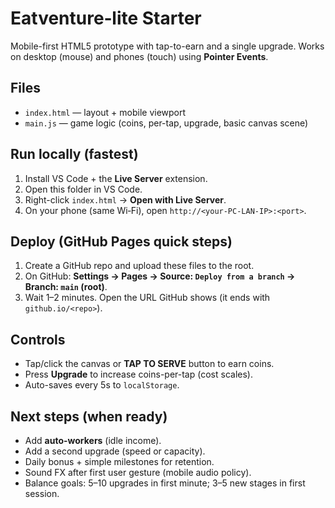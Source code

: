 # Eatventure‑lite Starter

Mobile-first HTML5 prototype with tap-to-earn and a single upgrade. Works on desktop (mouse) and phones (touch) using **Pointer Events**.

## Files
- `index.html` — layout + mobile viewport
- `main.js` — game logic (coins, per-tap, upgrade, basic canvas scene)

## Run locally (fastest)
1. Install VS Code + the **Live Server** extension.
2. Open this folder in VS Code.
3. Right-click `index.html` → **Open with Live Server**.
4. On your phone (same Wi‑Fi), open `http://<your-PC-LAN-IP>:<port>`.

## Deploy (GitHub Pages quick steps)
1. Create a GitHub repo and upload these files to the root.
2. On GitHub: **Settings → Pages → Source: `Deploy from a branch` → Branch: `main` (root)**.
3. Wait 1–2 minutes. Open the URL GitHub shows (it ends with `github.io/<repo>`).

## Controls
- Tap/click the canvas or **TAP TO SERVE** button to earn coins.
- Press **Upgrade** to increase coins-per-tap (cost scales).
- Auto-saves every 5s to `localStorage`.

## Next steps (when ready)
- Add **auto-workers** (idle income).
- Add a second upgrade (speed or capacity).
- Daily bonus + simple milestones for retention.
- Sound FX after first user gesture (mobile audio policy).
- Balance goals: 5–10 upgrades in first minute; 3–5 new stages in first session.
